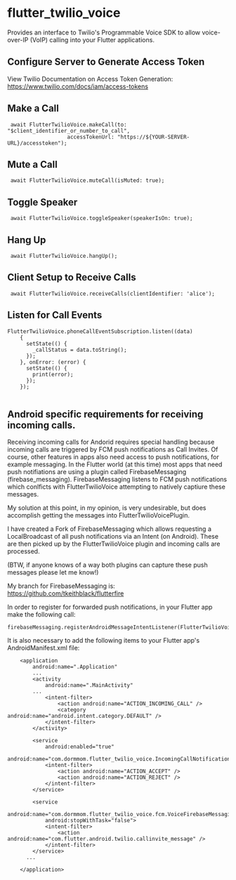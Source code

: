 # flutter_twilio_voice

Provides an interface to Twilio's Programmable Voice SDK to allow voice-over-IP (VoIP) calling into your Flutter applications.


## Configure Server to Generate Access Token

View Twilio Documentation on Access Token Generation: https://www.twilio.com/docs/iam/access-tokens

## Make a Call

```
 await FlutterTwilioVoice.makeCall(to: "$client_identifier_or_number_to_call",
                   accessTokenUrl: "https://${YOUR-SERVER-URL}/accesstoken");

```


## Mute a Call

```
 await FlutterTwilioVoice.muteCall(isMuted: true);

```

## Toggle Speaker

```
 await FlutterTwilioVoice.toggleSpeaker(speakerIsOn: true);

```

## Hang Up

```
 await FlutterTwilioVoice.hangUp();

```

## Client Setup to Receive Calls

```
 await FlutterTwilioVoice.receiveCalls(clientIdentifier: 'alice');

```

## Listen for Call Events
```
FlutterTwilioVoice.phoneCallEventSubscription.listen((data) 
    {
      setState(() {
        _callStatus = data.toString();
      });
    }, onError: (error) {
      setState(() {
        print(error);
      });
    });
    
```

## Android specific requirements for receiving incoming calls.

Receiving incoming calls for Andorid requires special handling because 
incoming calls are triggered by FCM push notifications as Call Invites. Of course,
other features in apps also need access to push notifications, for example messaging.
In the Flutter world (at this time) most apps that need push notifiations are using a
plugin called FirebaseMessaging (firebase_messaging). FirebaseMessaging listens to 
FCM push notifications which conlficts with FlutterTwilioVoice attempting to 
natively captiure these messages.

My solution at this point, in my opinion, is very undesirable, but does accomplish 
getting the messages into FlutterTwilioVoicePlugin.

I have created a Fork of FirebaseMessaging which allows requesting a
LocalBroadcast of all push notifications via an Intent (on Android). These are then
picked up by the FlutterTwilioVoice plugin and incoming calls are processed.

(BTW, if anyone knows of a way both plugins can capture these push messages please
let me know!)

My branch for FirebaseMessaging is:
  https://github.com/tkeithblack/flutterfire


In order to register for forwarded push notifications, in your Flutter app make the following call:

```
firebaseMessaging.registerAndroidMessageIntentListener(FlutterTwilioVoice.ANDROID_CALLINVITE_INTENT_ACTION);
```

It is also necessary to add the following items to your Flutter app's AndroidManifest.xml file:

```
    <application
        android:name=".Application"        
        ...
        <activity
            android:name=".MainActivity"
        ...
            <intent-filter>
                <action android:name="ACTION_INCOMING_CALL" />
                <category android:name="android.intent.category.DEFAULT" />
            </intent-filter>
        </activity>

        <service
            android:enabled="true"
            android:name="com.dormmom.flutter_twilio_voice.IncomingCallNotificationService">
            <intent-filter>
                <action android:name="ACTION_ACCEPT" />
                <action android:name="ACTION_REJECT" />
            </intent-filter>
        </service>

        <service
            android:name="com.dormmom.flutter_twilio_voice.fcm.VoiceFirebaseMessagingService"
            android:stopWithTask="false">
            <intent-filter>
                <action android:name="com.flutter.android.twilio.callinvite_message" />
            </intent-filter>
        </service>
      ...

    </application>
```


